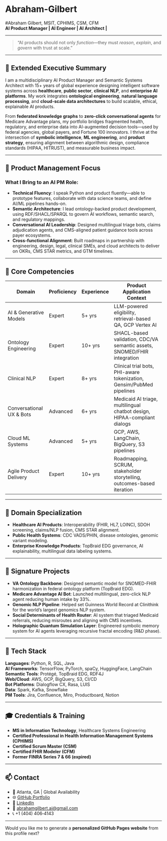# Abraham-Gilbert
#Abraham Gilbert, MSIT, CPHIMS, CSM, CFM  
**AI Product Manager | AI Engineer | AI Architect |**

---

> “AI products should not only *function*—they must *reason*, *explain*, and *govern* with trust at scale.”

---

## 🧠 Extended Executive Summary

I am a multidisciplinary AI Product Manager and Semantic Systems Architect with 15+ years of global experience designing intelligent software systems across **healthcare**, **public sector**, **clinical NLP**, and **enterprise AI platforms**. My work integrates **ontological engineering**, **natural language processing**, and **cloud-scale data architectures** to build scalable, ethical, explainable AI products.

From **federated knowledge graphs** to **zero-click conversational agents** for Medicare Advantage plans, my portfolio bridges fragmented health, regulatory, and enterprise data into AI-augmented decision tools—used by federal agencies, global payers, and Fortune 100 innovators. I thrive at the intersection of **symbolic intelligence**, **ML engineering**, and **product strategy**, ensuring alignment between algorithmic design, compliance standards (HIPAA, HITRUST), and measurable business impact.

---

## 🧭 Product Management Focus

### What I Bring to an AI PM Role:

- **Technical Fluency**: I speak Python and product fluently—able to prototype features, collaborate with data science teams, and define AI/ML pipelines hands-on.
- **Semantic Architecture**: I lead ontology-backed product development, using RDF/SHACL/SPARQL to govern AI workflows, semantic search, and regulatory mappings.
- **Conversational AI Leadership**: Designed multilingual triage bots, claims adjudication agents, and CMS-aligned patient guidance tools across payer ecosystems.
- **Cross-functional Alignment**: Built roadmaps in partnership with engineering, design, legal, clinical SMEs, and cloud architects to deliver on OKRs, CMS STAR metrics, and GTM timelines.

---

## 🧬 Core Competencies

| Domain                      | Proficiency   | Experience | Product Application Context |
|----------------------------|---------------|------------|-----------------------------|
| AI & Generative Models     | Expert        | 5+ yrs     | LLM-powered eligibility, retrieval-based QA, GCP Vertex AI |
| Ontology Engineering       | Expert        | 10+ yrs    | SHACL-based validation, CDC/VA semantic assets, SNOMED/FHIR integration |
| Clinical NLP               | Expert        | 8+ yrs     | Clinical trial bots, PHI-aware tokenization, Gensim/PubMed pipelines |
| Conversational UX & Bots   | Advanced      | 6+ yrs     | Medicaid AI triage, multilingual chatbot design, HIPAA-compliant dialogs |
| Cloud ML Systems           | Advanced      | 5+ yrs     | GCP, AWS, LangChain, BigQuery, S3 pipelines |
| Agile Product Delivery     | Expert        | 10+ yrs    | Roadmapping, SCRUM, stakeholder storytelling, outcomes-based iteration |

---

## 🏥 Domain Specialization

- **Healthcare AI Products**: Interoperability (FHIR, HL7, LOINC), SDOH screening, claims/NLP fusion, CMS STAR alignment.
- **Public Health Systems**: CDC VADS/PHIN, disease ontologies, genomic variant modeling.
- **Enterprise Knowledge Products**: TopBraid EDG governance, AI explainability, multilingual data labeling systems.

---

## 🔬 Signature Projects

- **VA Ontology Backbone**: Designed semantic model for SNOMED-FHIR harmonization in federal ontology platform (TopBraid EDG).
- **Medicare Advantage AI Bot**: Launched multilingual, zero-click NLP agent reducing human intake by 33%.
- **Genomic NLP Pipeline**: Helped set Guinness World Record at Clinithink for the world’s largest genomics NLP system.
- **Social Determinants of Health Router**: AI system that triaged Medicaid referrals, reducing misroutes and aligning with CMS incentives.
- **Holographic Quantum Simulation Layer**: Engineered symbolic memory system for AI agents leveraging recursive fractal encoding (R&D phase).

---

## 🔧 Tech Stack

**Languages**: Python, R, SQL, Java  
**AI Frameworks**: TensorFlow, PyTorch, spaCy, HuggingFace, LangChain  
**Semantic Tools**: Protégé, TopBraid EDG, RDF4J  
**Web/Cloud**: AWS, GCP, BigQuery, S3, CI/CD  
**Bot Platforms**: Dialogflow CX, Rasa, LUIS  
**Data**: Spark, Kafka, Snowflake  
**PM Tools**: Jira, Confluence, Miro, Productboard, Notion  

---

## 🎓 Credentials & Training

- **MS in Information Technology**, Healthcare Systems Engineering  
- **Certified Professional in Health Information Management Systems (CPHIMS)**  
- **Certified Scrum Master (CSM)**  
- **Certified FHIR Modeler (CFM)**  
- **Former FINRA Series 7 & 66 (expired)**  

---

## 📫 Contact

- 📍 Atlanta, GA | Global Availability  
- 🌐 [GitHub Portfolio](https://github.com/Abraham75)  
- 🔗 [LinkedIn](https://www.linkedin.com/in/abraham-ai)  
- 📧 abrahamgilbert.ai@gmail.com  
- 📞 +1 (404) 406‑4143  

---


Would you like me to generate a **personalized GitHub Pages website** from this profile next?
 
